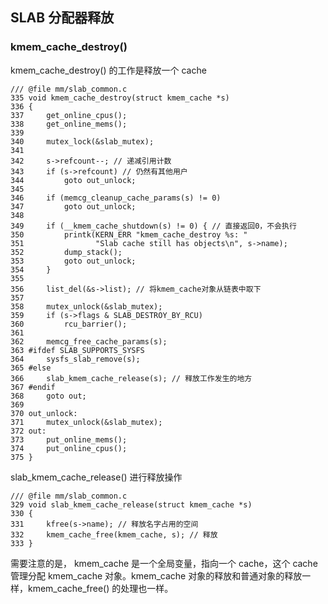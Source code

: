 ## SLAB 分配器释放
### kmem_cache_destroy()
kmem_cache_destroy() 的工作是释放一个 cache
```
/// @file mm/slab_common.c
335 void kmem_cache_destroy(struct kmem_cache *s)
336 {
337     get_online_cpus();
338     get_online_mems();
339 
340     mutex_lock(&slab_mutex);
341 
342     s->refcount--; // 递减引用计数
343     if (s->refcount) // 仍然有其他用户
344         goto out_unlock;
345 
346     if (memcg_cleanup_cache_params(s) != 0)
347         goto out_unlock;
348 
349     if (__kmem_cache_shutdown(s) != 0) { // 直接返回0，不会执行
350         printk(KERN_ERR "kmem_cache_destroy %s: "
351                "Slab cache still has objects\n", s->name);
352         dump_stack();
353         goto out_unlock;
354     }
355 
356     list_del(&s->list); // 将kmem_cache对象从链表中取下
357 
358     mutex_unlock(&slab_mutex);
359     if (s->flags & SLAB_DESTROY_BY_RCU)
360         rcu_barrier();
361 
362     memcg_free_cache_params(s);
363 #ifdef SLAB_SUPPORTS_SYSFS
364     sysfs_slab_remove(s);
365 #else
366     slab_kmem_cache_release(s); // 释放工作发生的地方
367 #endif
368     goto out;
369 
370 out_unlock:
371     mutex_unlock(&slab_mutex);
372 out:
373     put_online_mems();
374     put_online_cpus();
375 }
```
slab_kmem_cache_release() 进行释放操作
```
/// @file mm/slab_common.c
329 void slab_kmem_cache_release(struct kmem_cache *s)
330 {
331     kfree(s->name); // 释放名字占用的空间
332     kmem_cache_free(kmem_cache, s); // 释放
333 }
```
需要注意的是， kmem_cache 是一个全局变量，指向一个 cache，这个 cache 管理分配 kmem_cache 对象。kmem_cache 对象的释放和普通对象的释放一样，kmem_cache_free() 的处理也一样。